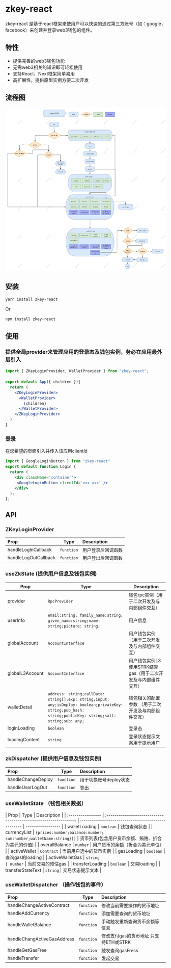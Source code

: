 # zkey-react

zkey-react
是基于react框架来使用户可以快速的通过第三方账号（如：google，facebook）来创建并登录web3钱包的组件。

## 特性

- 提供完善的web3钱包功能
- 无需web3相关的知识即可轻松使用
- 支持React、Next框架简单易用
- 高扩展性，提供原型实例方便二次开发

## 流程图

<p align="center">
  <img alt="zkey-react"  src="./demo/zKey-react.jpg">
</p>

## 安装

```bash
yarn install zkey-react
```

Or

```bash
npm install zkey-react
```

## 使用

### 提供全局provider来管理应用的登录态及钱包实例，务必在应用最外层引入

```jsx
import { ZKeyLoginProvider, WalletProvider } from "zkey-react";

export default App({ children }){
  return (
    <ZKeyLoginProvider>
      <WalletProvider>
        {children}
      </WalletProvider>
    </ZKeyLoginProvider>
  )
}
```

### 登录

在您希望的页面引入并传入该应用clientId

```jsx
import { GoogleLoginButton } from "zkey-react"
export default function Login {
  return (
    <div className='container'>
     <GoogleLoginButton clientId='xxx-xxx' />
    </div>
  );
};

```

## API

### ZKeyLoginProvider

| Prop                 |    Type    | Description        |
| :------------------- | :--------: | :----------------- |
| handleLogInCallback  | `function` | 用户登录后回调函数 |
| handleLogOutCallback | `function` | 用户登出后回调函数 |

### useZkState (提供用户信息及钱包实例)

| Prop            | Type                                                                                                                                                       | Description                                                   |
| --------------- | ---------------------------------------------------------------------------------------------------------------------------------------------------------- | ------------------------------------------------------------- |
| provider        | `RpcProvider`                                                                                                                                              | 钱包rpc实例（用于二次开发及与内部组件交互）                   |
| userInfo        | `email:string; family_name:string; given_name:string;name: string;picture: string;`                                                                        | 用户信息                                                      |
| globalAccount   | `AccountInterface`                                                                                                                                         | 用户钱包实例（用于二次开发及与内部组件交互）                  |
| globalL3Account | `AccountInterface`                                                                                                                                         | 用户钱包实例L3使用STRK结算gas（用于二次开发及与内部组件交互） |
| walletDetail    | `address: string;callData: string[];exp: string;input: any;isDeploy: boolean;privateKey: string;pub_hash: string;publicKey: string;salt: string;sub: any;` | 钱包相关的配置参数 （用于二次开发及与内部组件交互）           |
| loginLoading    | `boolean`                                                                                                                                                  | 登录态                                                        |
| loadingContent  | `string`                                                                                                                                                   | 登录状态提示文案用于提示用户                                  |

### zkDispatcher (提供用户信息及钱包实例)

| Prop               |    Type    | Description            |
| :----------------- | :--------: | :--------------------- |
| handleChangeDeploy | `function` | 用于切换账号deploy状态 |
| handleUserLogOut   | `function` | 登出                   |

### useWalletState （钱包相关数据）

| Prop              |                               Type                               | Description                                        |
| :---------------- | :--------------------------------------------------------------: | :------------------------------------------------- | ----------------- |
| walletLoading     |                            `boolean`                             | 钱包查询状态                                       |
| currencyList      | `{prices:number;balance:number; sum:number;walletName:string}[]` | 货币列表(包含用户货币余额、贿赂、折合为美元的价值) |
| overallBalance    |                             `number`                             | 用户货币的余额（折合为美元单位）                   |
| activeWallet      |                            `Contract`                            | 当前用户选中的货币实例                             |
| gasLoading        |                            `boolean`                             | 查询gas的loading                                   |
| activeWalletGas   |                             `string                              | number`                                            | 当前交易的预估gas |
| transferLoading   |                            `boolean`                             | 交易loading                                        |
| transferStateText |                             `string`                             | 交易状态提示文本                                   |

### useWalletDispatcher （操作钱包的事件）

| Prop                        |    Type    | Description                           |
| :-------------------------- | :--------: | :------------------------------------ |
| handleChangeActiveContract  | `function` | 修改当前需要操作的货币地址            |
| handleAddCurrency           | `function` | 添加需要查询的货币地址                |
| handleWalletBalance         | `function` | 手动触发重新查询货币余额等信息        |
| handleChangActiveGasAddress | `function` | 修改支付gas的货币地址 只支持ETH或STRK |
| handleGetGasFree            | `function` | 触发查询gasFress                      |
| handleTransfer              | `function` | 发起交易                              |

